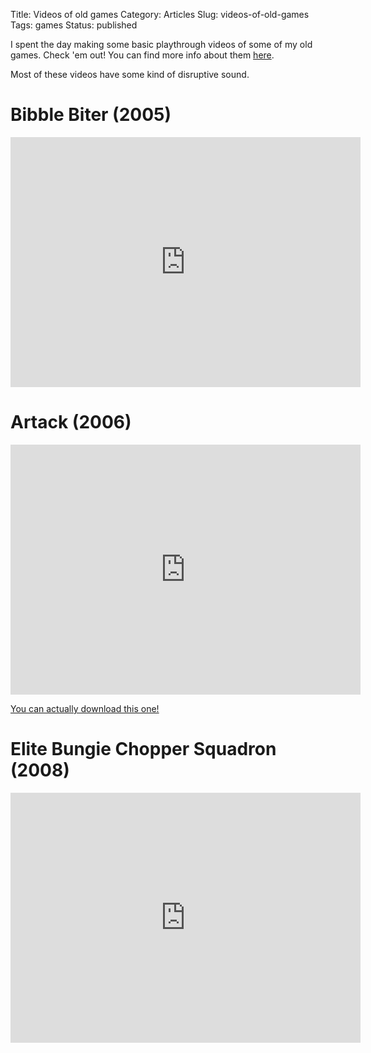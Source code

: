 Title: Videos of old games
Category: Articles
Slug: videos-of-old-games
Tags: games
Status: published

I spent the day making some basic playthrough videos of some of my old games. Check 'em out! You can find more info about them [here](/games.html).

Most of these videos have some kind of disruptive sound.

# Bibble Biter (2005)

<iframe width="560" height="400" src="https://www.youtube.com/embed/X1HYYvUmCuc" frameborder="0" allowfullscreen></iframe>

# Artack (2006)

<iframe width="560" height="400" src="https://www.youtube.com/embed/xOLhMyyxqiA" frameborder="0" allowfullscreen></iframe>

[You can actually download this one!](|filename|/downloads/Artack.zip)

# Elite Bungie Chopper Squadron (2008)

<iframe width="560" height="400" src="https://www.youtube.com/embed/vLTsKThAedw" frameborder="0" allowfullscreen></iframe>
